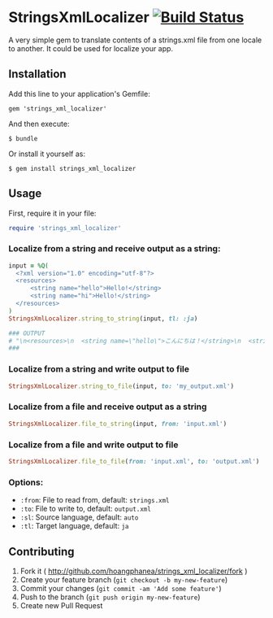 # StringsXmlLocalizer [<img src="https://travis-ci.org/hoangphanea/strings_xml_localizer.svg" alt="Build Status" />](https://travis-ci.org/hoangphanea/strings_xml_localizer)

A very simple gem to translate contents of a strings.xml file from one locale to another. It could be used for localize your app.

## Installation

Add this line to your application's Gemfile:

    gem 'strings_xml_localizer'

And then execute:

    $ bundle

Or install it yourself as:

    $ gem install strings_xml_localizer

## Usage

First, require it in your file:

```ruby
require 'strings_xml_localizer'
```

### Localize from a string and receive output as a string:

```ruby
input = %Q(
  <?xml version="1.0" encoding="utf-8"?>
  <resources>
      <string name="hello">Hello!</string>
      <string name="hi">Hello!</string>
  </resources>
)
StringsXmlLocalizer.string_to_string(input, tl: :ja)

### OUTPUT
# "\n<resources>\n  <string name=\"hello\">こんにちは！</string>\n  <string name=\"hi\">こんにちは！</string>\n</resources>\n"
###
```

### Localize from a string and write output to file

```ruby
StringsXmlLocalizer.string_to_file(input, to: 'my_output.xml')
```

### Localize from a file and receive output as a string

```ruby
StringsXmlLocalizer.file_to_string(input, from: 'input.xml')
```

### Localize from a file and write output to file

```ruby
StringsXmlLocalizer.file_to_file(from: 'input.xml', to: 'output.xml')
```

### Options:
- `:from`: File to read from, default: `strings.xml`
- `:to`: File to write to, default: `output.xml`
- `:sl`: Source language, default: `auto`
- `:tl`: Target language, default: `ja`

## Contributing

1. Fork it ( http://github.com/hoangphanea/strings_xml_localizer/fork )
2. Create your feature branch (`git checkout -b my-new-feature`)
3. Commit your changes (`git commit -am 'Add some feature'`)
4. Push to the branch (`git push origin my-new-feature`)
5. Create new Pull Request
